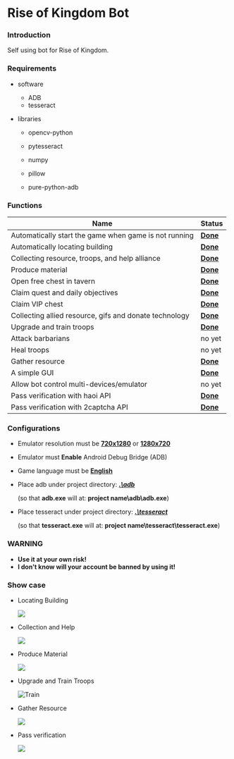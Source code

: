 # Rise of Kingdom Bot

### **Introduction**

Self using bot for Rise of Kingdom. 



### Requirements

- software

  - ADB 
  - tesseract 

- libraries

  - opencv-python

  - pytesseract

  - numpy

  - pillow

  - pure-python-adb

    

### Functions

| Name                                                   | Status          |
| ------------------------------------------------------ | --------------- |
| Automatically start the game when game is not running  | **<u>Done</u>** |
| Automatically locating building                        | **<u>Done</u>** |
| Collecting resource, troops, and help alliance         | **<u>Done</u>** |
| Produce material                                       | **<u>Done</u>** |
| Open free chest in tavern                              | **<u>Done</u>** |
| Claim quest and daily objectives                       | **<u>Done</u>** |
| Claim VIP chest                                        | **<u>Done</u>** |
| Collecting allied resource, gifs and donate technology | **<u>Done</u>** |
| Upgrade and train troops                               | <u>**Done**</u> |
| Attack barbarians                                      | no yet          |
| Heal troops                                            | no yet          |
| Gather resource                                        | **<u>Done</u>** |
| A simple GUI                                           | **<u>Done</u>** |
| Allow bot control multi-devices/emulator               | no yet          |
| Pass verification with haoi API                        | **<u>Done</u>** |
| Pass verification with 2captcha API                    | **<u>Done</u>** |



### Configurations

- Emulator resolution must be <u>**720x1280**</u> or <u>**1280x720**</u>

- Emulator must **Enable** Android Debug Bridge (ADB)

- Game language must be <u>**English**</u> 

- Place adb under project directory: **<u>*.\adb*</u>** 

  (so that **adb.exe** will at: **project name\adb\adb.exe**)

- Place tesseract  under project directory: **<u>*.\tesseract*</u>**  

  (so that **tesseract.exe** will at: **project name\tesseract\tesseract.exe**)



### WARNING

- **Use it at your own risk!**
- **I don't know will your account be banned by using it!**



### Show case

- Locating Building

  ![](https://github.com/Dylan-Zheng/Rise-of-Kingdoms-Bot/blob/main/docs/init_building_pos.gif?raw=true)

- Collection and Help

  ![](https://github.com/Dylan-Zheng/Rise-of-Kingdoms-Bot/blob/main/docs/collecting.gif?raw=true)

- Produce Material

  ![](https://github.com/Dylan-Zheng/Rise-of-Kingdoms-Bot/blob/main/docs/metarials_production.gif?raw=true)

- Upgrade and Train Troops

  ![Train](https://github.com/Dylan-Zheng/Rise-of-Kingdoms-Bot/blob/main/docs/auto_train.gif?raw=true)

- Gather Resource

  ![](https://github.com/Dylan-Zheng/Rise-of-Kingdoms-Bot/blob/main/docs/gather.gif?raw=true)

- Pass verification

  ![](https://github.com/Dylan-Zheng/Rise-of-Kingdoms-Bot/blob/main/docs/pass_verification.gif?raw=true)